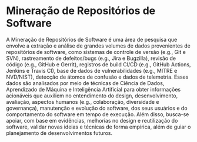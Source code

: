 # Mineração de Repositórios de Software

A Mineração de Repositórios de Software é uma área de pesquisa que envolve a extração e análise de grandes volumes de dados provenientes de repositórios de software, como sistemas de controle de versão (e.g., Git e SVN), rastreamento de defeitos/bugs (e.g., Jira e Bugzilla), revisão de código (e.g., GitHub e Gerrit), registros de build CI/CD (e.g., GitHub Actions, Jenkins e Travis CI), base de dados de vulnerabilidades (e.g., MITRE e NVD/NIST), detecção de átomos de confusão e dados de telemetria. Esses dados são analisados por meio de técnicas de Ciência de Dados, Aprendizado de Máquina e Inteligência Artificial para obter informações acionáveis que auxiliem no entendimento do design, desenvolvimento, avaliação, aspectos humanos (e.g., colaboração, diversidade e governança), manutenção e evolução do software, dos seus usuários e do comportamento do software em tempo de execução. Além disso, busca-se apoiar, com base em evidências, melhorias no design e reutilização do software, validar novas ideias e técnicas de forma empírica, além de guiar o planejamento de desenvolvimentos futuros.
